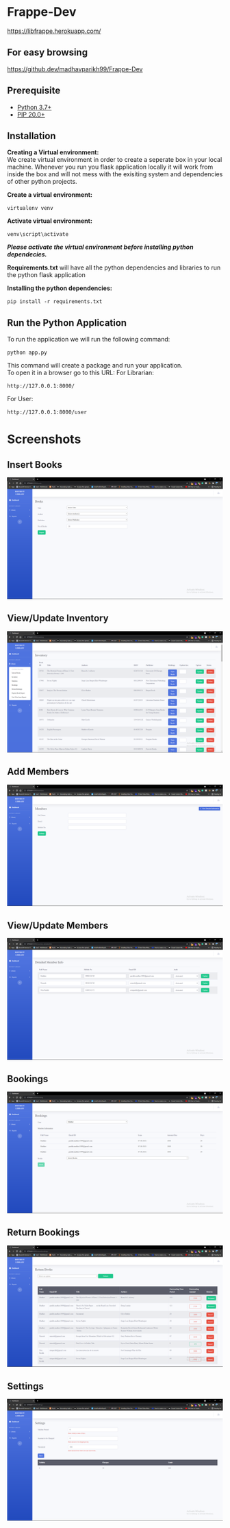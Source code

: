 # Frappe-Dev
https://libfrappe.herokuapp.com/

## For easy browsing
https://github.dev/madhavparikh99/Frappe-Dev


## Prerequisite
- [Python 3.7+](https://www.python.org/downloads/)
- [PIP 20.0+](https://bootstrap.pypa.io/get-pip.py)

## Installation
**Creating a Virtual environment:**<br/>
We create virtual environment in order to create a seperate box in your local machine. Whenever you run you flask application locally it will work from inside the box and will 
not mess with the  exisiting system and dependencies of other python projects.

**Create a virtual environment:**
```
virtualenv venv
```

**Activate virtual environment:**
```
venv\script\activate
```

<b><i> Please activate the virtual environment before installing python dependecies. </b></i>

<b>Requirements.txt</b> will have all the python dependencies and libraries to run the python flask application

<b>Installing the python dependencies: </b>
```
pip install -r requirements.txt
```

## Run the Python Application ##
To run the application we will run the following command:
```
python app.py
```
This command will create a package and run your application.<br/>
To open it in a browser go to this URL:
For Librarian:
```
http://127.0.0.1:8000/
```
For User:
```
http://127.0.0.1:8000/user
```
# Screenshots
## Insert Books
![](/Documentation/SS/Insert_Books.png "Insert Books")
## View/Update Inventory
![](/Documentation/SS/Inventory.png "Insert Books")
## Add Members
![](/Documentation/SS/Members.png "Add Members")
## View/Update Members
![](/Documentation/SS/Members_Detailed.png "Add Members")
## Bookings
![](/Documentation/SS/Bookings.png "Bookings")
## Return Bookings
![](/Documentation/SS/Return_Bookings.png "Return Bookings")
## Settings
![](/Documentation/SS/Settings.png "Settings")
